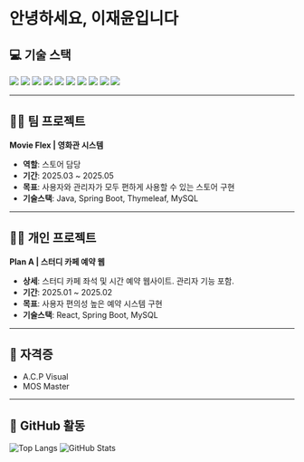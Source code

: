# 안녕하세요, 이재윤입니다 

## 💻 기술 스택
<p>
 <img src="https://img.shields.io/badge/Java-007396?style=flat&logo=java&logoColor=white"/>
 <img src="https://img.shields.io/badge/HTML5-E34F26?style=flat&logo=html5&logoColor=white"/>
 <img src="https://img.shields.io/badge/CSS3-1572B6?style=flat&logo=css3&logoColor=white"/>
 <img src="https://img.shields.io/badge/JavaScript-F7DF1E?style=flat&logo=javascript&logoColor=black"/>
 <img src="https://img.shields.io/badge/React-61DAFB?style=flat&logo=react&logoColor=black"/>
 <img src="https://img.shields.io/badge/Next.js-000000?style=flat&logo=nextdotjs&logoColor=white"/>
 <img src="https://img.shields.io/badge/SpringBoot-6DB33F?style=flat&logo=springboot&logoColor=white"/>
 <img src="https://img.shields.io/badge/Thymeleaf-005F0F?style=flat&logo=thymeleaf&logoColor=white"/>
 <img src="https://img.shields.io/badge/MySQL-4479A1?style=flat&logo=mysql&logoColor=white"/>
 <img src="https://img.shields.io/badge/Redis-DC382D?style=flat&logo=redis&logoColor=white"/>
</p>

---

## 🧑‍💻 팀 프로젝트
**Movie Flex | 영화관 시스템**  
- **역할**: 스토어 담당  
- **기간**: 2025.03 ~ 2025.05  
- **목표**: 사용자와 관리자가 모두 편하게 사용할 수 있는 스토어 구현  
- **기술스택**: Java, Spring Boot, Thymeleaf, MySQL

---

## 🧑‍🔬 개인 프로젝트
**Plan A | 스터디 카페 예약 웹**  
- **상세**: 스터디 카페 좌석 및 시간 예약 웹사이트. 관리자 기능 포함.  
- **기간**: 2025.01 ~ 2025.02  
- **목표**: 사용자 편의성 높은 예약 시스템 구현  
- **기술스택**: React, Spring Boot, MySQL

---

## 📜 자격증
- A.C.P Visual  
- MOS Master

---

## 🔗 GitHub 활동
![Top Langs](https://github-readme-stats.vercel.app/api/top-langs/?username=jaeyoon222)
![GitHub Stats](https://github-readme-stats.vercel.app/api?username=jaeyoon222&show_icons=true)
